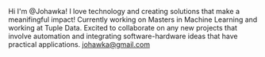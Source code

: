Hi I'm @Johawka!
I love technology and creating solutions that make a meanifingful impact!
Currently working on Masters in Machine Learning and working at Tuple Data. 
Excited to collaborate on any new projects that involve automation and integrating software-hardware ideas that have practical applications.
johawka@gmail.com

<!---
Johawka/Johawka is a ✨ special ✨ repository because its `README.md` (this file) appears on your GitHub profile.
You can click the Preview link to take a look at your changes.
--->
